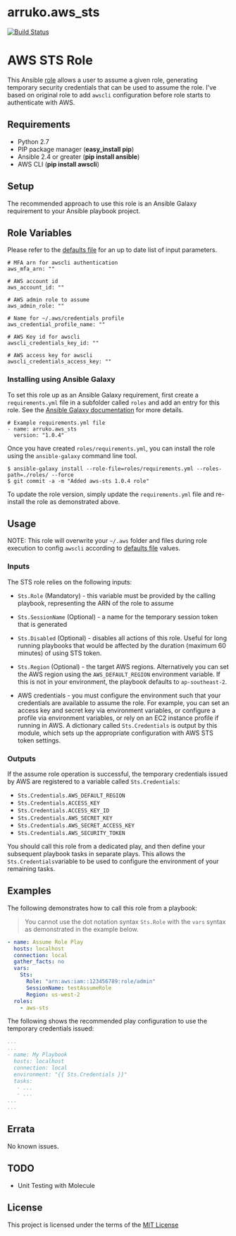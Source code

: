 # arruko.aws_sts

[![Build Status](https://travis-ci.org/arruko/aws-sts.svg?branch=master)](https://travis-ci.org/arruko/aws-sts)

# AWS STS Role

This Ansible [role](https://galaxy.ansible.com/arruko/aws_sts) allows a user to assume a given role, generating temporary security credentials that can be used to assume the role. I've based on original role to add `awscli` configuration before role starts to authenticate with AWS.

## Requirements

- Python 2.7
- PIP package manager (**easy_install pip**)
- Ansible 2.4 or greater (**pip install ansible**)
- AWS CLI (**pip install awscli**)

## Setup

The recommended approach to use this role is an Ansible Galaxy requirement to your Ansible playbook project.

## Role Variables

Please refer to the [defaults file](/defaults/main.yml) for an up to date list of input parameters.

```
# MFA arn for awscli authentication
aws_mfa_arn: ""

# AWS account id 
aws_account_id: ""

# AWS admin role to assume
aws_admin_role: ""

# Name for ~/.aws/credentials profile
aws_credential_profile_name: ""

# AWS Key id for awscli
awscli_credentials_key_id: ""

# AWS access key for awscli
awscli_credentials_access_key: ""
```

### Installing using Ansible Galaxy

To set this role up as an Ansible Galaxy requirement, first create a `requirements.yml` file in a subfolder called `roles` and add an entry for this role.  See the [Ansible Galaxy documentation](http://docs.ansible.com/ansible/galaxy.html#installing-multiple-roles-from-a-file) for more details.

```
# Example requirements.yml file
- name: arruko.aws_sts
  version: "1.0.4"
```

Once you have created `roles/requirements.yml`, you can install the role using the `ansible-galaxy` command line tool.

```
$ ansible-galaxy install --role-file=roles/requirements.yml --roles-path=./roles/ --force
$ git commit -a -m "Added aws-sts 1.0.4 role"
```

To update the role version, simply update the `requirements.yml` file and re-install the role as demonstrated above.

## Usage

NOTE: This role will overwrite your `~/.aws` folder and files during role execution to config `awscli` according to [defaults file](/defaults/main.yml) values.

### Inputs

The STS role relies on the following inputs:

- `Sts.Role` (Mandatory) - this variable must be provided by the calling playbook, representing the ARN of the role to assume

- `Sts.SessionName` (Optional) - a name for the temporary session token that is generated

- `Sts.Disabled` (Optional) - disables all actions of this role.  Useful for long running playbooks that would be affected by the duration (maximum 60 minutes) of using STS token.

- `Sts.Region` (Optional) - the target AWS regions.  Alternatively you can set the AWS region using the `AWS_DEFAULT_REGION` environment variable.  If this is not in your environment, the playbook defaults to `ap-southeast-2`.

- AWS credentials - you must configure the environment such that your credentials are available to assume the role.  For example, you can set an access key and secret key via environment variables, or configure a profile via environment variables, or rely on an EC2 instance profile if running in AWS.  A dictionary called `Sts.Credentials` is output by this module, which sets up the appropriate configuration with AWS STS token settings.

### Outputs

If the assume role operation is successful, the temporary credentials issued by AWS are registered to a variable called `Sts.Credentials`:

- `Sts.Credentials.AWS_DEFAULT_REGION`
- `Sts.Credentials.ACCESS_KEY`
- `Sts.Credentials.ACCESS_KEY_ID`
- `Sts.Credentials.AWS_SECRET_KEY`
- `Sts.Credentials.AWS_SECRET_ACCESS_KEY`
- `Sts.Credentials.AWS_SECURITY_TOKEN`

You should call this role from a dedicated play, and then define your subsequent playbook tasks in separate plays.  This allows the `Sts.Credentials`variable to be used to configure the environment of your remaining tasks.


## Examples

The following demonstrates how to call this role from a playbook:

> You cannot use the dot notation syntax `Sts.Role` with the `vars` syntax as demonstrated in the example below.

```yaml
- name: Assume Role Play
  hosts: localhost
  connection: local
  gather_facts: no
  vars:
    Sts:
      Role: "arn:aws:iam::123456789:role/admin"
      SessionName: testAssumeRole
      Region: us-west-2
  roles:
    - aws-sts
```

The following shows the recommended play configuration to use the temporary credentials issued:

```yaml
...
...
- name: My Playbook
  hosts: localhost
  connection: local
  environment: "{{ Sts.Credentials }}"
  tasks:
   - ...
   - ...
...
...
```
## Errata

No known issues.

## TODO

- Unit Testing with Molecule

## License

This project is licensed under the terms of the [MIT License](/LICENSE)
